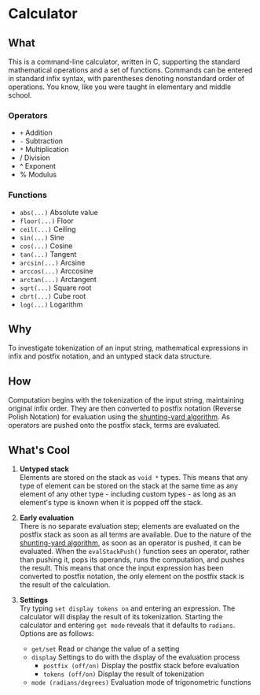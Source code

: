 # Calculator

## What

This is a command-line calculator, written in C, supporting the standard mathematical operations and a set of functions. Commands can be entered in standard infix syntax, with parentheses denoting nonstandard order of operations. You know, like you were taught in elementary and middle school.

### Operators
*	`+` Addition
*	`-` Subtraction
*	`*` Multiplication
*	/ Division
*	^ Exponent
*	% Modulus

### Functions
*	`abs(...)` Absolute value
*	`floor(...)` Floor
*	`ceil(...)` Ceiling
*	`sin(...)` Sine
*	`cos(...)` Cosine
*	`tan(...)` Tangent
*	`arcsin(...)` Arcsine
*	`arccos(...)` Arccosine
*	`arctan(...)` Arctangent
*	`sqrt(...)` Square root
*	`cbrt(...)` Cube root
*	`log(...)` Logarithm

## Why

To investigate tokenization of an input string, mathematical expressions in infix and postfix notation, and an untyped stack data structure.

## How

Computation begins with the tokenization of the input string, maintaining original infix order. They are then converted to postfix notation (Reverse Polish Notation) for evaluation using the [shunting-yard algorithm][sy]. As operators are pushed onto the postfix stack, terms are evaluated.

[sy]: http://en.wikipedia.org/wiki/Shunting_yard_algorithm "Wikipedia article on the shunting-yard algorithm"

## What's Cool

1. **Untyped stack**  
Elements are stored on the stack as `void *` types. This means that any type of element can be stored on the stack at the same time as any element of any other type - including custom types - as long as an element's type is known when it is popped off the stack.

1. **Early evaluation**  
There is no separate evaluation step; elements are evaluated on the postfix stack as soon as all terms are available. Due to the nature of the [shunting-yard algorithm][sy], as soon as an operator is pushed, it can be evaluated. When the `evalStackPush()` function sees an operator, rather than pushing it, pops its operands, runs the computation, and pushes the result. This means that once the input expression has been converted to postfix notation, the only element on the postfix stack is the result of the calculation.

1. **Settings**  
Try typing `set display tokens on` and entering an expression. The calculator will display the result of its tokenization. Starting the calculator and entering `get mode` reveals that it defaults to `radians`. Options are as follows:
	* `get/set` Read or change the value of a setting
	* `display` Settings to do with the display of the evaluation process
		* `postfix (off/on)` Display the postfix stack before evaluation
		* `tokens (off/on)` Display the result of tokenization
	* `mode (radians/degrees)` Evaluation mode of trigonometric functions 
